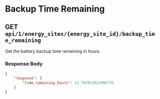 # Backup Time Remaining

## GET `api/1/energy_sites/{energy_site_id}/backup_time_remaining`

Get the battery backup time remaining in hours.

### Response Body

```json
{
    "response": {
        "time_remaining_hours": 13.797019922986776
    }
}
```
